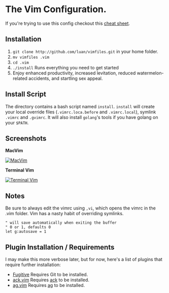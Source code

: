 # The Vim Configuration.

If you're trying to use this config checkout this [cheat sheet](https://github.com/luan/vimfiles/wiki/Luan's-Vim-Cheat-Sheet).

## Installation

1. `git clone http://github.com/luan/vimfiles.git` in your home folder.
2. `mv vimfiles .vim`
3. `cd .vim`
4. `./install` Runs everything you need to get started
5. Enjoy enhanced productivity, increased levitation, reduced watermelon-related accidents, and startling sex appeal.

## Install Script

The directory contains a bash script named `install`. `install` will create your local override files (`.vimrc.loca.before` and `.vimrc.local`), symlink `.vimrc` and `.gvimrc`.
It will also install `golang`'s tools if you have golang on your `$PATH`.

## Screenshots

**MacVim**

[![MacVim](https://github.com/luan/vimfiles/raw/master/screenshots/mvim.png)](https://github.com/luan/vimfiles/raw/master/screenshots/mvim.png)

**Terminal Vim**

[![Terminal Vim](https://github.com/luan/vimfiles/raw/master/screenshots/vim.png)](https://github.com/luan/vimfiles/raw/master/screenshots/vim.png)

## Notes

Be sure to always edit the vimrc using `,vi`, which opens the vimrc in the .vim folder. Vim has a nasty habit of overriding symlinks.

```
" will save automatically when exiting the buffer
" 0 or 1, defaults 0
let g:autosave = 1
```

## Plugin Installation / Requirements

I may make this more verbose later, but for now, here's a list of plugins that require further installation:

 * [Fugitive](https://github.com/tpope/vim-fugitive) Requires Git to be installed.
 * [ack.vim](https://github.com/mileszs/ack.vim) Requires [ack](http://betterthangrep.com/) to be installed.
 * [ag.vim](https://github.com/rking/ag.vim) Requires [ag](https://github.com/ggreer/the_silver_searcher) to be installed.

